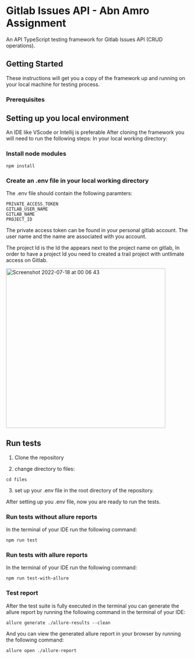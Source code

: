 
# Gitlab Issues API - Abn Amro Assignment
An API TypeScript testing framework for Gitlab Issues API (CRUD operations).
## Getting Started
These instructions will get you a copy of the framework up and running on your local machine for testing process.

### Prerequisites

## Setting up you local environment
An IDE like VScode or Intellij is preferable
After cloning the framework you will need to run the following steps:
In your local working directory:
### Install node modules
```
npm install
```
### Create an .env file in your local working directory
The .env file should contain the following paramters:
```
PRIVATE_ACCESS_TOKEN
GITLAB_USER_NAME
GITLAB_NAME
PROJECT_ID
```
The private access token can be found in your personal gitlab account.
The user name and the name are associated with you account.

The project Id is the Id the appears next to the project name on gitlab, In order to have a project Id you need to created a trail project with untlimate access on Gitlab.

<img width="437" alt="Screenshot 2022-07-18 at 00 06 43" src="https://user-images.githubusercontent.com/9402421/179426619-02f15c92-9c50-49b3-8eda-e2c867f45f04.png">

## Run tests
1. Clone the repository

2. change directory to files:

```shell
cd files
```
3. set up your .env file in the root directory of the repository.

After setting up you .env file, now you are ready to run the tests.

### Run tests without allure reports
In the terminal of your IDE run the following command: 

```
npm run test
```

### Run tests with allure reports
In the terminal of your IDE run the following command: 

```
npm run test-with-allure
```

### Test report
After the test suite is fully executed in the terminal you can generate the allure report by running the following command in the terminal of your IDE:

```
allure generate ./allure-results --clean
```
And you can view the generated allure report in your browser by running the following command:

```
allure open ./allure-report
```
